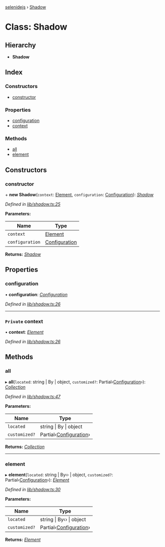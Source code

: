 [selenidejs](../README.md) › [Shadow](shadow.md)

# Class: Shadow

## Hierarchy

* **Shadow**

## Index

### Constructors

* [constructor](shadow.md#constructor)

### Properties

* [configuration](shadow.md#configuration)
* [context](shadow.md#private-context)

### Methods

* [all](shadow.md#all)
* [element](shadow.md#element)

## Constructors

###  constructor

\+ **new Shadow**(`context`: [Element](element.md), `configuration`: [Configuration](configuration.md)): *[Shadow](shadow.md)*

*Defined in [lib/shadow.ts:25](https://github.com/knowledgeexpert/selenidejs/blob/master/lib/shadow.ts#L25)*

**Parameters:**

Name | Type |
------ | ------ |
`context` | [Element](element.md) |
`configuration` | [Configuration](configuration.md) |

**Returns:** *[Shadow](shadow.md)*

## Properties

###  configuration

• **configuration**: *[Configuration](configuration.md)*

*Defined in [lib/shadow.ts:26](https://github.com/knowledgeexpert/selenidejs/blob/master/lib/shadow.ts#L26)*

___

### `Private` context

• **context**: *[Element](element.md)*

*Defined in [lib/shadow.ts:26](https://github.com/knowledgeexpert/selenidejs/blob/master/lib/shadow.ts#L26)*

## Methods

###  all

▸ **all**(`located`: string | By | object, `customized?`: Partial‹[Configuration](configuration.md)›): *[Collection](collection.md)*

*Defined in [lib/shadow.ts:47](https://github.com/knowledgeexpert/selenidejs/blob/master/lib/shadow.ts#L47)*

**Parameters:**

Name | Type |
------ | ------ |
`located` | string &#124; By &#124; object |
`customized?` | Partial‹[Configuration](configuration.md)› |

**Returns:** *[Collection](collection.md)*

___

###  element

▸ **element**(`located`: string | By‹› | object, `customized?`: Partial‹[Configuration](configuration.md)›): *[Element](element.md)*

*Defined in [lib/shadow.ts:30](https://github.com/knowledgeexpert/selenidejs/blob/master/lib/shadow.ts#L30)*

**Parameters:**

Name | Type |
------ | ------ |
`located` | string &#124; By‹› &#124; object |
`customized?` | Partial‹[Configuration](configuration.md)› |

**Returns:** *[Element](element.md)*
